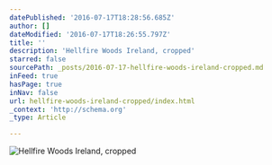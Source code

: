 ```yaml
---
datePublished: '2016-07-17T18:28:56.685Z'
author: []
dateModified: '2016-07-17T18:26:55.797Z'
title: ''
description: 'Hellfire Woods Ireland, cropped'
starred: false
sourcePath: _posts/2016-07-17-hellfire-woods-ireland-cropped.md
inFeed: true
hasPage: true
inNav: false
url: hellfire-woods-ireland-cropped/index.html
_context: 'http://schema.org'
_type: Article

---
```

![Hellfire Woods Ireland, cropped](https://the-grid-user-content.s3-us-west-2.amazonaws.com/2e381231-04c7-4c56-ad8c-903d8c335304.jpg)